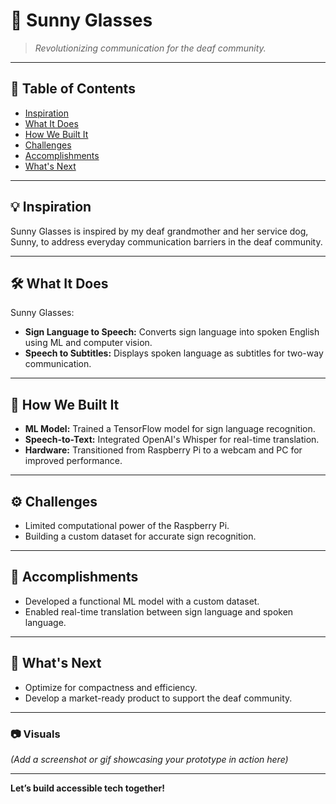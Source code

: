 # 🌟 Sunny Glasses  

> *Revolutionizing communication for the deaf community.*  

---

## 📖 Table of Contents  
- [Inspiration](#inspiration)  
- [What It Does](#what-it-does)  
- [How We Built It](#how-we-built-it)  
- [Challenges](#challenges)  
- [Accomplishments](#accomplishments)  
- [What's Next](#whats-next)  

---

## 💡 Inspiration  
Sunny Glasses is inspired by my deaf grandmother and her service dog, Sunny, to address everyday communication barriers in the deaf community.  

---

## 🛠️ What It Does  
Sunny Glasses:  
- **Sign Language to Speech:** Converts sign language into spoken English using ML and computer vision.  
- **Speech to Subtitles:** Displays spoken language as subtitles for two-way communication.  

---

## 🔧 How We Built It  
- **ML Model:** Trained a TensorFlow model for sign language recognition.  
- **Speech-to-Text:** Integrated OpenAI's Whisper for real-time translation.  
- **Hardware:** Transitioned from Raspberry Pi to a webcam and PC for improved performance.  

---

## ⚙️ Challenges  
- Limited computational power of the Raspberry Pi.  
- Building a custom dataset for accurate sign recognition.  

---

## 🎉 Accomplishments  
- Developed a functional ML model with a custom dataset.  
- Enabled real-time translation between sign language and spoken language.  

---

## 🚀 What's Next  
- Optimize for compactness and efficiency.  
- Develop a market-ready product to support the deaf community.  

---

### 📷 Visuals  
*(Add a screenshot or gif showcasing your prototype in action here)*  

---

**Let’s build accessible tech together!**  
